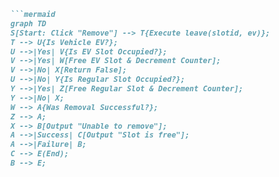 ```markdown
```mermaid
graph TD
S[Start: Click "Remove"] --> T{Execute leave(slotid, ev)};
T --> U{Is Vehicle EV?};
U -->|Yes| V{Is EV Slot Occupied?};
V -->|Yes| W[Free EV Slot & Decrement Counter];
V -->|No| X[Return False];
U -->|No| Y{Is Regular Slot Occupied?};
Y -->|Yes| Z[Free Regular Slot & Decrement Counter];
Y -->|No| X;
W --> A{Was Removal Successful?};
Z --> A;
X --> B[Output "Unable to remove"];
A -->|Success| C[Output "Slot is free"];
A -->|Failure| B;
C --> E(End);
B --> E;
